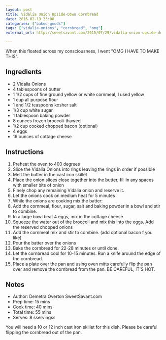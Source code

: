 ```yaml
---
layout: post
title: Vidalia Onion Upside-Down Cornbread
date: 2016-02-19 23:08
categories: ["baked-goods"]
tags: ["vidalia-onions", "cornbread", "omg"]
external_url: http://sweetsavant.com/2015/07/29/vidalia-onion-upside-down-broccoli-cornbread/

---
```

When this floated across my consciousness, I went "OMG I HAVE TO MAKE THIS".

## Ingredients

* 2 Vidalia Onions
* 4 tablespoons of butter
* 1 1/2 cups of fine ground yellow or white cornmeal, I used yellow
* 1 cup all purpose flour
* 1 and 1/2 teaspoons kosher salt
* 1/3 cup white sugar
* 1 tablespoon baking powder
* 8 ounces frozen broccoli-thawed
* 1/2 cup cooked chopped bacon (optional)
* 4 eggs
* 16 ounces of cottage cheese

## Instructions
1. Preheat the oven to 400 degrees
1. Slice the Vidalia Onions into rings leaving the rings in order if possible
1. Melt the butter in the cast iron skillet
1. Place the onion slices close together into the butter, fill in any spaces with smaller bits of onion
1. Finely chop any remaining Vidalia onion and reserve it.
1. Let the onions cook on medium heat for 5 minutes
1. While the onions are cooking mix the batter:
1. Add the cornmeal, flour, sugar, salt and baking powder in a bowl and stir to combine.
1. In a large bowl beat 4 eggs, mix in the cottage cheese
1. Squeeze the water out of the broccoli and mix this into the eggs. Add the reserved chopped onions
1. Add the cornmeal mix and stir to combine. (add optional bacon f you like)
1. Pour the batter over the onions
1. Bake the cornbread for 22-28 minutes or until done.
1. Let the cornbread cool for 10-15 minutes. Run a knife around the edge of the cornbread.
1. Place a plate over the pan and using oven mitts carefully flip the pan over and remove the cornbread from the pan. BE CAREFUL, IT'S HOT.

## Notes

* Author: Demetra Overton SweetSavant.com
* Prep time:  15 mins
* Cook time:  40 mins
* Total time:  55 mins
* Serves: 8 sservingss

You will need a 10 or 12 inch cast iron skillet for this dish. Please be careful flipping the cornbread out of the pan.
